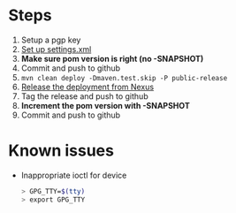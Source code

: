 # Steps
1. Setup a pgp key
1. [Set up settings.xml](http://central.sonatype.org/pages/apache-maven.html)
1. **Make sure pom version is right (no -SNAPSHOT)**
1. Commit and push to github
1. `mvn clean deploy -Dmaven.test.skip -P public-release`
1. [Release the deployment from Nexus](http://central.sonatype.org/pages/releasing-the-deployment.html)
1. Tag the release and push to github 
1. **Increment the pom version with -SNAPSHOT**
1. Commit and push to github

# Known issues
* Inappropriate ioctl for device
   ```bash
   > GPG_TTY=$(tty)
   > export GPG_TTY
   ```